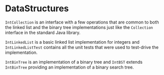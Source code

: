 # DataStructures

`IntCollection` is an interface with a few operations that are common to both the linked list and the binary tree implementations just like the `Collection` interface in the standard Java library.

`IntLinkedList` is a basic linked list implementation for integers and `IntLinkedListTest` contains all the unit tests that were used to test-drive the implementation.

`IntBinTree` is an implementation of a binary tree and `IntBST` extends `IntBinTree` providing an implementation of a binary search tree.
